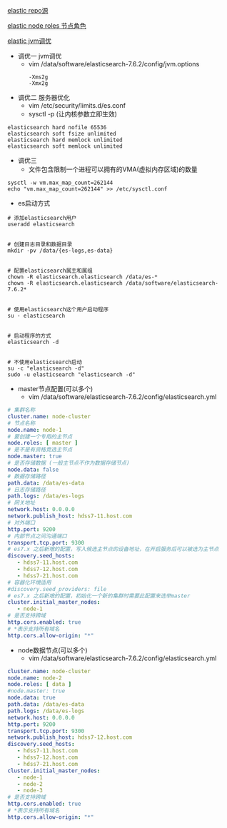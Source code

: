 
[elastic repo源](https://www.elastic.co/guide/en/elasticsearch/reference/7.11/rpm.html#rpm-repo)

[elastic node roles 节点角色](https://www.elastic.co/guide/en/elasticsearch/reference/master/modules-node.html)

[elastic jvm调优](https://www.elastic.co/guide/en/elasticsearch/reference/7.6/heap-dump-path.html)
- 调优一 jvm调优
   - vim /data/software/elasticsearch-7.6.2/config/jvm.options
      ``` shell
      -Xms2g
      -Xmx2g
      ```
- 调优二 服务器优化
   - vim /etc/security/limits.d/es.conf
   - sysctl -p  (让内核参数立即生效)
``` shell
elasticsearch hard nofile 65536
elasticsearch soft fsize unlimited
elasticsearch hard memlock unlimited
elasticsearch soft memlock unlimited
```
- 调优三
   - 文件包含限制一个进程可以拥有的VMA(虚拟内存区域)的数量
``` shell
sysctl -w vm.max_map_count=262144
echo "vm.max_map_count=262144" >> /etc/sysctl.conf
```
- es启动方式
``` shell
# 添加elasticsearch用户
useradd elasticsearch


# 创建日志目录和数据目录
mkdir -pv /data/{es-logs,es-data}


# 配置elasticsearch属主和属组
chown -R elasticsearch.elasticsearch /data/es-*
chown -R elasticsearch.elasticsearch /data/software/elasticsearch-7.6.2*


# 使用elasticsearch这个用户启动程序
su - elasticsearch


# 启动程序的方式
elasticsearch -d


# 不使用elasticsearch启动
su -c "elasticsearch -d"
sudo -u elasticsearch "elasticsearch -d"
```
- master节点配置(可以多个)
   - vim /data/software/elasticsearch-7.6.2/config/elasticsearch.yml
``` yml
# 集群名称
cluster.name: node-cluster
# 节点名称
node.name: node-1
# 要创建一个专用的主节点
node.roles: [ master ]
# 是不是有资格竞选主节点
node.master: true
# 是否存储数据 (一般主节点不作为数据存储节点)
node.data: false
# 数据存储路径
path.data: /data/es-data
# 日志存储路径
path.logs: /data/es-logs
# 网关地址
network.host: 0.0.0.0
network.publish_host: hdss7-11.host.com
# 对外端口
http.port: 9200
# 内部节点之间沟通端口
transport.tcp.port: 9300
# es7.x 之后新增的配置，写入候选主节点的设备地址，在开启服务后可以被选为主节点
discovery.seed_hosts:
   - hdss7-11.host.com
   - hdss7-12.host.com
   - hdss7-21.host.com
# 容器化环境适用
#discovery.seed_providers: file
# es7.x 之后新增的配置，初始化一个新的集群时需要此配置来选举master
cluster.initial_master_nodes:
   - node-1
# 是否支持跨域
http.cors.enabled: true
# *表示支持所有域名
http.cors.allow-origin: "*"
```
- node数据节点(可以多个)
   - vim /data/software/elasticsearch-7.6.2/config/elasticsearch.yml
``` yml
cluster.name: node-cluster
node.name: node-2
node.roles: [ data ]
#node.master: true
node.data: true
path.data: /data/es-data
path.logs: /data/es-logs
network.host: 0.0.0.0
http.port: 9200
transport.tcp.port: 9300
network.publish_host: hdss7-12.host.com
discovery.seed_hosts:
   - hdss7-11.host.com
   - hdss7-12.host.com
   - hdss7-21.host.com
cluster.initial_master_nodes:
   - node-1
   - node-2
   - node-3
# 是否支持跨域
http.cors.enabled: true
# *表示支持所有域名
http.cors.allow-origin: "*"
```
